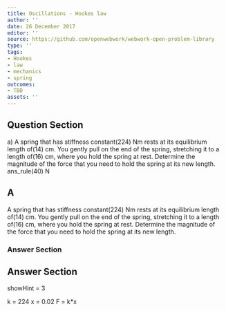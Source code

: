 ```yaml
---
title: Oscillations - Hookes law
author: ''
date: 26 December 2017
editor: ''
source: https://github.com/openwebwork/webwork-open-problem-library
type: ''
tags:
- Hookes
- law
- mechanics
- spring
outcomes:
- TBD
assets: ''
---
```


## Question Section 

a) A spring that has stiffness constant(224) Nm rests at its equilibrium length of(14) cm. You gently pull on the end of the spring, stretching it to a length of(16) cm, where you hold the spring at rest. Determine the magnitude of the force that you need to hold the spring at its new length.
ans_rule(40) N

## A
A spring that has stiffness constant(224) Nm rests at its equilibrium length of(14) cm. You gently pull on the end of the spring, stretching it to a length of(16) cm, where you hold the spring at rest. Determine the magnitude of the force that you need to hold the spring at its new length.
### Answer Section


## Answer Section

showHint = 3

k = 224
x = 0.02
F = k*x